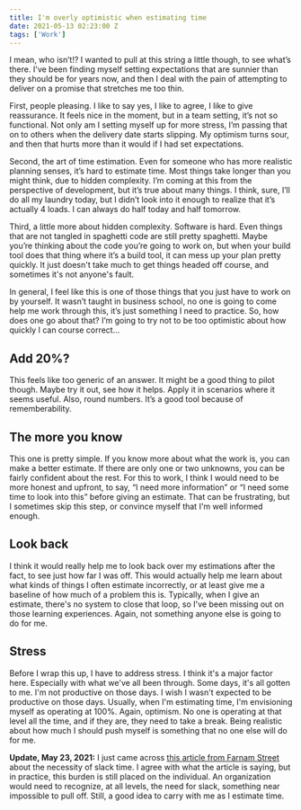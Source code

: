 ```yaml
---
title: I'm overly optimistic when estimating time
date: 2021-05-13 02:23:00 Z
tags: ['Work']
---
```


I mean, who isn’t!? I wanted to pull at this string a little though, to see what’s there. I've been finding myself setting expectations that are sunnier than they should be for years now, and then I deal with the pain of attempting to deliver on a promise that stretches me too thin.

First, people pleasing. I like to say yes, I like to agree, I like to give reassurance. It feels nice in the moment, but in a team setting, it’s not so functional. Not only am I setting myself up for more stress, I’m passing that on to others when the delivery date starts slipping. My optimism turns sour, and then that hurts more than it would if I had set expectations.

Second, the art of time estimation. Even for someone who has more realistic planning senses, it’s hard to estimate time. Most things take longer than you might think, due to hidden complexity. I’m coming at this from the perspective of development, but it’s true about many things. I think, sure, I’ll do all my laundry today, but I didn’t look into it enough to realize that it’s actually 4 loads. I can always do half today and half tomorrow.

Third, a little more about hidden complexity. Software is hard. Even things that are not tangled in spaghetti code are still pretty spaghetti. Maybe you’re thinking about the code you’re going to work on, but when your build tool does that thing where it’s a build tool, it can mess up your plan pretty quickly. It just doesn't take much to get things headed off course, and sometimes it's not anyone's fault.

In general, I feel like this is one of those things that you just have to work on by yourself. It wasn’t taught in business school, no one is going to come help me work through this, it’s just something I need to practice. So, how does one go about that? I’m going to try not to be too optimistic about how quickly I can course correct…

## Add 20%?

This feels like too generic of an answer. It might be a good thing to pilot though. Maybe try it out, see how it helps. Apply it in scenarios where it seems useful. Also, round numbers. It’s a good tool because of rememberability.

## The more you know

This one is pretty simple. If you know more about what the work is, you can make a better estimate. If there are only one or two unknowns, you can be fairly confident about the rest. For this to work, I think I would need to be more honest and upfront, to say, “I need more information” or “I need some time to look into this” before giving an estimate. That can be frustrating, but I sometimes skip this step, or convince myself that I'm well informed enough.

## Look back

I think it would really help me to look back over my estimations after the fact, to see just how far I was off. This would actually help me learn about what kinds of things I often estimate incorrectly, or at least give me a baseline of how much of a problem this is. Typically, when I give an estimate, there's no system to close that loop, so I've been missing out on those learning experiences. Again, not something anyone else is going to do for me.

## Stress

Before I wrap this up, I have to address stress. I think it's a major factor here. Especially with what we've all been through. Some days, it's all gotten to me. I'm not productive on those days. I wish I wasn't expected to be productive on those days. Usually, when I'm estimating time, I'm envisioning myself as operating at 100%. Again, optimism. No one is operating at that level all the time, and if they are, they need to take a break. Being realistic about how much I should push myself is something that no one else will do for me.

**Update, May 23, 2021:** I just came across [this article from Farnam Street](https://fs.blog/2021/05/slack/) about the necessity of slack time. I agree with what the article is saying, but in practice, this burden is still placed on the individual. An organization would need to recognize, at all levels, the need for slack, something near impossible to pull off. Still, a good idea to carry with me as I estimate time.